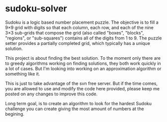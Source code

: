 # sudoku-solver
Sudoku is a logic based number placement puzzle. The objective is to fill a 9×9 grid with digits so that each column, each row, and each of the nine 3×3 sub-grids that compose the grid (also called "boxes", "blocks", "regions", or "sub-squares") contains all of the digits from 1 to 9. The puzzle setter provides a partially completed grid, which typically has a unique solution.

This project is about finding the best solution. To the moment only there are to greedy algorithms working on finding solutions, they both work quickly in a lot of cases. But I'm looking into working on an approximation algorithm or something like it.

This is just to take advantage of the svn free server. But if the time comes, you are allowed to use and modify the code here provided, please keep me posted on any changes to improve this code.

Long term goal, is to create an algorithm to look for the hardest Sudoku challenge you can create giving the most amount of numbers at the begining.
